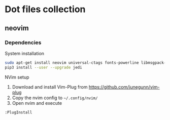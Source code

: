 # Dot files collection

## neovim
### Dependencies
System installation
```bash
sudo apt-get install neovim universal-ctags fonts-powerline libmsgpack-dev editorconfig shellcheck clang-format clang-tidy
pip3 install --user --upgrade jedi
```

NVim setup
1. Download and install Vim-Plug from https://github.com/junegunn/vim-plug
2. Copy the nvim config to `~/.config/nvim/`
3. Open nvim and execute
```vim
:PlugInstall
```
